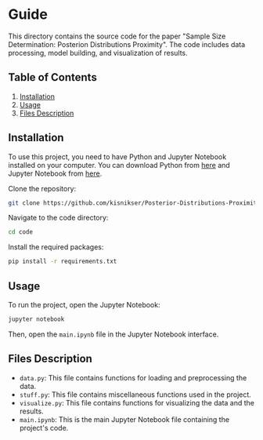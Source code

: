 # Guide

This directory contains the source code for the paper "Sample Size Determination: Posterion Distributions Proximity". The code includes data processing, model building, and visualization of results.

## Table of Contents
1. [Installation](#installation)
2. [Usage](#usage)
3. [Files Description](#files-description)

## Installation <a name="installation"></a>
To use this project, you need to have Python and Jupyter Notebook installed on your computer. You can download Python from [here](https://www.python.org/downloads/) and Jupyter Notebook from [here](https://jupyter.org/install).

Clone the repository:
```bash
git clone https://github.com/kisnikser/Posterior-Distributions-Proximity.git
```

Navigate to the code directory:
```bash
cd code
```

Install the required packages:
```bash
pip install -r requirements.txt
```

## Usage <a name="usage"></a>
To run the project, open the Jupyter Notebook:
```bash
jupyter notebook
```
Then, open the `main.ipynb` file in the Jupyter Notebook interface.

## Files Description <a name="files-description"></a>
- `data.py`: This file contains functions for loading and preprocessing the data.
- `stuff.py`: This file contains miscellaneous functions used in the project.
- `visualize.py`: This file contains functions for visualizing the data and the results.
- `main.ipynb`: This is the main Jupyter Notebook file containing the project's code.